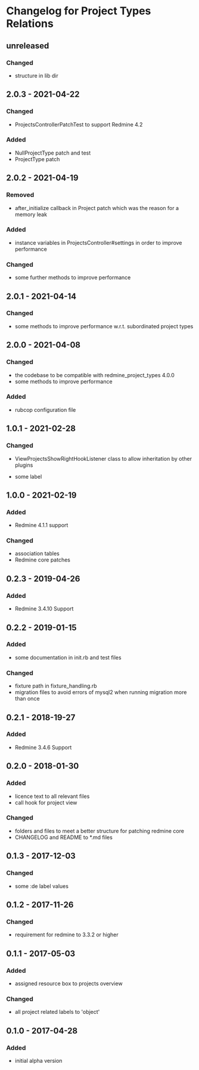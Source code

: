 # Changelog for Project Types Relations

## unreleased

### Changed

* structure in lib dir

## 2.0.3 - 2021-04-22

### Changed

* ProjectsControllerPatchTest to support Redmine 4.2

### Added

* NullProjectType patch and test
* ProjectType patch

## 2.0.2 - 2021-04-19

### Removed

* after_initialize callback in Project patch which was the reason for a memory leak

### Added

* instance variables in ProjectsController#settings in order to improve performance

### Changed

* some further methods to improve performance

## 2.0.1 - 2021-04-14

### Changed

* some methods to improve performance w.r.t. subordinated project types

## 2.0.0 - 2021-04-08

### Changed

* the codebase to be compatible with redmine_project_types 4.0.0
* some methods to improve performance

### Added

* rubcop configuration file

## 1.0.1 - 2021-02-28

### Changed

* ViewProjectsShowRightHookListener class to allow inheritation by other
  plugins

* some label

## 1.0.0 - 2021-02-19

### Added

* Redmine 4.1.1 support

### Changed

* association tables
* Redmine core patches

## 0.2.3 - 2019-04-26

### Added

* Redmine 3.4.10 Support

## 0.2.2 - 2019-01-15

### Added

* some documentation in init.rb and test files

### Changed

* fixture path in fixture_handling.rb
* migration files to avoid errors of mysql2 when running migration more than once

## 0.2.1 - 2018-19-27

### Added

* Redmine 3.4.6 Support

## 0.2.0 - 2018-01-30

### Added

* licence text to all relevant files
* call hook for project view

### Changed

* folders and files to meet a better structure for patching redmine core
* CHANGELOG and README to *.md files

## 0.1.3 - 2017-12-03

### Changed

* some :de label values

## 0.1.2 - 2017-11-26

### Changed

* requirement for redmine to 3.3.2 or higher

## 0.1.1 - 2017-05-03

### Added

* assigned resource box to projects overview

### Changed

* all project related labels to 'object'

## 0.1.0 - 2017-04-28

### Added

* initial alpha version

